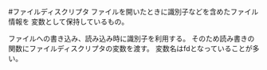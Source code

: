 #ファイルディスクリプタ
ファイルを開いたときに識別子などを含めたファイル情報を
変数として保持しているもの。

ファイルへの書き込み、読み込み時に識別子を利用する。
そのため読み書きの関数にファイルディスクリプタの変数を渡す。
変数名はfdとなっていることが多い。